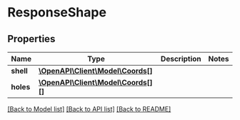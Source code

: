 # ResponseShape

## Properties
Name | Type | Description | Notes
------------ | ------------- | ------------- | -------------
**shell** | [**\OpenAPI\Client\Model\Coords[]**](Coords.md) |  | 
**holes** | [**\OpenAPI\Client\Model\Coords[][]**](array.md) |  | 

[[Back to Model list]](../README.md#documentation-for-models) [[Back to API list]](../README.md#documentation-for-api-endpoints) [[Back to README]](../README.md)



